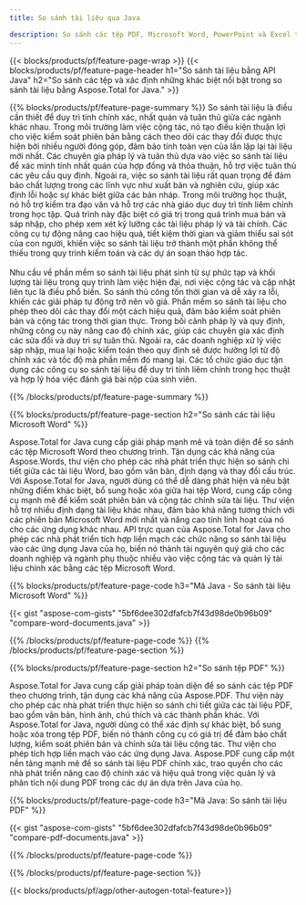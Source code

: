 ```yaml
---
title: So sánh tài liệu qua Java 

description: So sánh các tệp PDF, Microsoft Word, PowerPoint và Excel thông qua ứng dụng Java của bạn. Nhận kết quả so sánh nổi bật.
---
```


{{< blocks/products/pf/feature-page-wrap >}}
{{< blocks/products/pf/feature-page-header h1="So sánh tài liệu bằng API Java" h2="So sánh các tệp và xác định những khác biệt nổi bật trong so sánh tài liệu bằng Aspose.Total for Java." >}}

{{% blocks/products/pf/feature-page-summary %}}
So sánh tài liệu là điều cần thiết để duy trì tính chính xác, nhất quán và tuân thủ giữa các ngành khác nhau. Trong môi trường làm việc cộng tác, nó tạo điều kiện thuận lợi cho việc kiểm soát phiên bản bằng cách theo dõi các thay đổi được thực hiện bởi nhiều người đóng góp, đảm bảo tính toàn vẹn của lần lặp lại tài liệu mới nhất. Các chuyên gia pháp lý và tuân thủ dựa vào việc so sánh tài liệu để xác minh tính nhất quán của hợp đồng và thỏa thuận, hỗ trợ việc tuân thủ các yêu cầu quy định. Ngoài ra, việc so sánh tài liệu rất quan trọng để đảm bảo chất lượng trong các lĩnh vực như xuất bản và nghiên cứu, giúp xác định lỗi hoặc sự khác biệt giữa các bản nháp. Trong môi trường học thuật, nó hỗ trợ kiểm tra đạo văn và hỗ trợ các nhà giáo dục duy trì tính liêm chính trong học tập. Quá trình này đặc biệt có giá trị trong quá trình mua bán và sáp nhập, cho phép xem xét kỹ lưỡng các tài liệu pháp lý và tài chính. Các công cụ tự động nâng cao hiệu quả, tiết kiệm thời gian và giảm thiểu sai sót của con người, khiến việc so sánh tài liệu trở thành một phần không thể thiếu trong quy trình kiểm toán và các dự án soạn thảo hợp tác.
<br /><br />
Nhu cầu về phần mềm so sánh tài liệu phát sinh từ sự phức tạp và khối lượng tài liệu trong quy trình làm việc hiện đại, nơi việc cộng tác và cập nhật liên tục là điều phổ biến. So sánh thủ công tốn thời gian và dễ xảy ra lỗi, khiến các giải pháp tự động trở nên vô giá. Phần mềm so sánh tài liệu cho phép theo dõi các thay đổi một cách hiệu quả, đảm bảo kiểm soát phiên bản và cộng tác trong thời gian thực. Trong bối cảnh pháp lý và quy định, những công cụ này nâng cao độ chính xác, giúp các chuyên gia xác định các sửa đổi và duy trì sự tuân thủ. Ngoài ra, các doanh nghiệp xử lý việc sáp nhập, mua lại hoặc kiểm toán theo quy định sẽ được hưởng lợi từ độ chính xác và tốc độ mà phần mềm đó mang lại. Các tổ chức giáo dục tận dụng các công cụ so sánh tài liệu để duy trì tính liêm chính trong học thuật và hợp lý hóa việc đánh giá bài nộp của sinh viên.

{{% /blocks/products/pf/feature-page-summary  %}}

{{% blocks/products/pf/feature-page-section  h2="So sánh các tài liệu Microsoft Word" %}}

Aspose.Total for Java cung cấp giải pháp mạnh mẽ và toàn diện để so sánh các tệp Microsoft Word theo chương trình. Tận dụng các khả năng của Aspose.Words, thư viện cho phép các nhà phát triển thực hiện so sánh chi tiết giữa các tài liệu Word, bao gồm văn bản, định dạng và thay đổi cấu trúc. Với Aspose.Total for Java, người dùng có thể dễ dàng phát hiện và nêu bật những điểm khác biệt, bổ sung hoặc xóa giữa hai tệp Word, cung cấp công cụ mạnh mẽ để kiểm soát phiên bản và cộng tác chỉnh sửa tài liệu. Thư viện hỗ trợ nhiều định dạng tài liệu khác nhau, đảm bảo khả năng tương thích với các phiên bản Microsoft Word mới nhất và nâng cao tính linh hoạt của nó cho các ứng dụng khác nhau. API trực quan của Aspose.Total for Java cho phép các nhà phát triển tích hợp liền mạch các chức năng so sánh tài liệu vào các ứng dụng Java của họ, biến nó thành tài nguyên quý giá cho các doanh nghiệp và ngành phụ thuộc nhiều vào việc cộng tác và quản lý tài liệu chính xác bằng các tệp Microsoft Word.

{{% blocks/products/pf/feature-page-code h3="Mã Java - So sánh tài liệu Microsoft Word" %}}

{{< gist "aspose-com-gists" "5bf6dee302dfafcb7f43d98de0b96b09" "compare-word-documents.java" >}}

{{% /blocks/products/pf/feature-page-code  %}}
{{% /blocks/products/pf/feature-page-section %}}

{{% blocks/products/pf/feature-page-section  h2="So sánh tệp PDF" %}}

Aspose.Total for Java cung cấp giải pháp toàn diện để so sánh các tệp PDF theo chương trình, tận dụng các khả năng của Aspose.PDF. Thư viện này cho phép các nhà phát triển thực hiện so sánh chi tiết giữa các tài liệu PDF, bao gồm văn bản, hình ảnh, chú thích và các thành phần khác. Với Aspose.Total for Java, người dùng có thể xác định sự khác biệt, bổ sung hoặc xóa trong tệp PDF, biến nó thành công cụ có giá trị để đảm bảo chất lượng, kiểm soát phiên bản và chỉnh sửa tài liệu cộng tác. Thư viện cho phép tích hợp liền mạch vào các ứng dụng Java. Aspose.PDF cung cấp một nền tảng mạnh mẽ để so sánh tài liệu PDF chính xác, trao quyền cho các nhà phát triển nâng cao độ chính xác và hiệu quả trong việc quản lý và phân tích nội dung PDF trong các dự án dựa trên Java của họ.

{{% blocks/products/pf/feature-page-code h3="Mã Java: So sánh tài liệu PDF" %}}

{{< gist "aspose-com-gists" "5bf6dee302dfafcb7f43d98de0b96b09" "compare-pdf-documents.java" >}}

{{% /blocks/products/pf/feature-page-code  %}}

{{% /blocks/products/pf/feature-page-section %}}

{{< blocks/products/pf/agp/other-autogen-total-feature>}}
